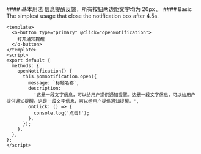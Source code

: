 <cn>
#### 基本用法
信息提醒反馈，所有按钮两边距文字均为 20px 。
</cn>

<us>
#### Basic
The simplest usage that close the notification box after 4.5s.
</us>

```vue
<template>
  <o-button type="primary" @click="openNotification">
    打开通知提醒
  </o-button>
</template>
<script>
export default {
  methods: {
    openNotification() {
      this.$omnotification.open({
        message: `标题名称`,
        description:
          '这是一段文字信息，可以给用户提供通知提醒。这是一段文字信息，可以给用户提供通知提醒。这是一段文字信息，可以给用户提供通知提醒。',
        onClick: () => {
          console.log('点击!');
        },
      });
    },
  },
};
</script>
```
